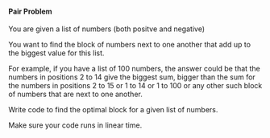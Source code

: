 #### Pair Problem

You are given a list of numbers (both positve and negative)

You want to find the block of numbers next to one another that add up to the biggest value for this list.

For example, if you have a list of 100 numbers, the answer could be that the numbers in positions 2 to 14 give the biggest sum, bigger than the sum for the numbers in positions 2 to 15 or 1 to 14 or 1 to 100 or any other such block of numbers that are next to one another.

Write code to find the optimal block for a given list of numbers.

Make sure your code runs in linear time.
